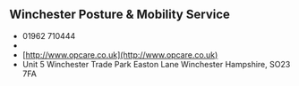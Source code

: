 
## Winchester Posture & Mobility Service

- <i class="fa fa-phone"></i> 01962 710444
- <i class="fa fa-envelope"></i> <a href="mailto:"></a>
- <i class="fa fa-home"></i> [http://www.opcare.co.uk](http://www.opcare.co.uk)
- <i class="fa fa-building"></i> Unit 5 Winchester Trade Park Easton Lane  Winchester Hampshire, SO23 7FA
